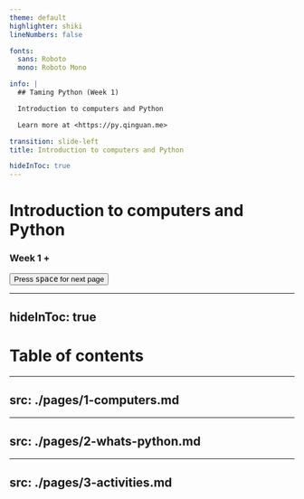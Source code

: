 ```yaml
---
theme: default
highlighter: shiki
lineNumbers: false

fonts:
  sans: Roboto
  mono: Roboto Mono

info: |
  ## Taming Python (Week 1)

  Introduction to computers and Python

  Learn more at <https://py.qinguan.me>

transition: slide-left
title: Introduction to computers and Python

hideInToc: true
---
```


# Introduction to computers and Python

### Week 1 <fluent-emoji-card-file-box /> + <fluent-emoji-snake/>

<div class="pt-12">
  <button @click="$slidev.nav.next" class="px-2 py-1 rounded cursor-pointer" hover="bg-white bg-opacity-10">
    <span flex items-center whitespace-pre>
      Press <kbd>space</kbd> for next page <tabler:arrow-right class="inline"/>
    </span>
  </button>
</div>

---
hideInToc: true
---

# Table of contents

<Toc minDepth="1" maxDepth="5"></Toc>

---
src: ./pages/1-computers.md
---

---
src: ./pages/2-whats-python.md
---

---
src: ./pages/3-activities.md
---
